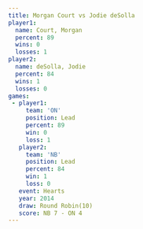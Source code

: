 ```yaml
---
title: Morgan Court vs Jodie deSolla
player1:              
  name: Court, Morgan 
  percent: 89         
  wins: 0             
  losses: 1           
player2:              
  name: deSolla, Jodie
  percent: 84         
  wins: 1             
  losses: 0           
games:
 - player1:        
     team: 'ON'    
     position: Lead
     percent: 89   
     win: 0        
     loss: 1       
   player2:        
     team: 'NB'    
     position: Lead
     percent: 84   
     win: 1        
     loss: 0       
   event: Hearts        
   year: 2014           
   draw: Round Robin(10)
   score: NB 7 - ON 4   
---
```

